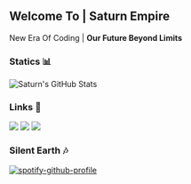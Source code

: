 <h2>Welcome To | <b>Saturn Empire</b></h2>
<p>New Era Of Coding | <b>Our Future Beyond Limits</b></p>

<p></p>

<p></p>

<!DOCTYPE html>
<html>
  <h3><b>Statics 📊</b></h3>
  
![Saturn's GitHub Stats](https://github-readme-stats.vercel.app/api?username=mrsxturn&show_icons=true&icon_color=FF0051&bg_color=171717&border_color=2e2e2e&title_color=FF0051&text_color=B3B3B3)
  
  <h3><b>Links 🔗</b></h3>
  
 <a href="https://open.spotify.com/user/zzykeijuuo3t2kpl6grmgo6gy" target="blank_">
  <img src="https://img.shields.io/badge/-Spotify-00FFAA?logo=spotify&logoColor=white&logoWidth=25"></a>
 <a href="https://steamcommunity.com/id/saturntr/" target="blank_">
  <img src="https://img.shields.io/badge/-Steam-0B0B0B?logo=steam&logoColor=white&logoWidth=25"></a>
  <a href="https://www.instagram.com/mstfyvzk" target="blank_">
  <img src="https://img.shields.io/badge/-Instagram-FD05A0?logo=instagram&logoColor=white&logoWidth=25"></a>
 <br>
 
 <h3>Silent Earth 🎶</h3>
 
 [![spotify-github-profile](https://spotify-github-profile.vercel.app/api/view?uid=zzykeijuuo3t2kpl6grmgo6gy&cover_image=true&theme=default&show_offline=true&border_color=2e2e2e&background_color=171717&interchange=false&bar_color=08f000)](https://github.com/kittinan/spotify-github-profile)
</html>

